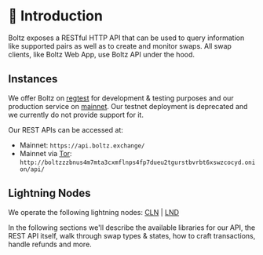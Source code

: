 # 👋 Introduction

Boltz exposes a RESTful HTTP API that can be used to query information like
supported pairs as well as to create and monitor swaps. All swap clients, like
Boltz Web App, use Boltz API under the hood.

## Instances

We offer Boltz on [regtest](https://github.com/BoltzExchange/regtest) for development & testing purposes and our production service on [mainnet](https://boltz.exchange). Our testnet deployment is deprecated and we currently do not provide support for it.

Our REST APIs can be accessed at:

* Mainnet: `https://api.boltz.exchange/`
* Mainnet via [Tor](https://www.torproject.org/): `http://boltzzzbnus4m7mta3cxmflnps4fp7dueu2tgurstbvrbt6xswzcocyd.onion/api/`

## Lightning Nodes

We operate the following lightning nodes: [CLN](https://amboss.space/node/02d96eadea3d780104449aca5c93461ce67c1564e2e1d73225fa67dd3b997a6018) | [LND](https://amboss.space/node/026165850492521f4ac8abd9bd8088123446d126f648ca35e60f88177dc149ceb2)

In the following sections we'll describe the available libraries for our API, the REST API itself, walk through swap types & states, how to craft transactions, handle refunds and more.
